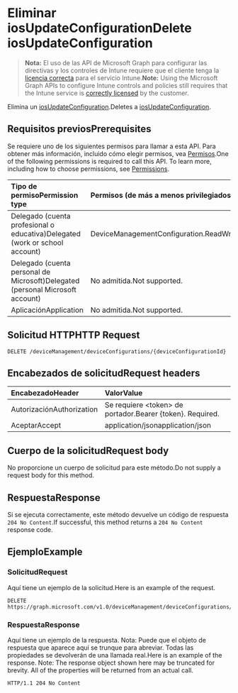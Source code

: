 # <a name="delete-iosupdateconfiguration"></a><span data-ttu-id="a9c4e-101">Eliminar iosUpdateConfiguration</span><span class="sxs-lookup"><span data-stu-id="a9c4e-101">Delete iosUpdateConfiguration</span></span>

> <span data-ttu-id="a9c4e-102">**Nota:** El uso de las API de Microsoft Graph para configurar las directivas y los controles de Intune requiere que el cliente tenga la [licencia correcta](https://go.microsoft.com/fwlink/?linkid=839381) para el servicio Intune.</span><span class="sxs-lookup"><span data-stu-id="a9c4e-102">**Note:** Using the Microsoft Graph APIs to configure Intune controls and policies still requires that the Intune service is [correctly licensed](https://go.microsoft.com/fwlink/?linkid=839381) by the customer.</span></span>

<span data-ttu-id="a9c4e-103">Elimina un [iosUpdateConfiguration](../resources/intune_deviceconfig_iosupdateconfiguration.md).</span><span class="sxs-lookup"><span data-stu-id="a9c4e-103">Deletes a [iosUpdateConfiguration](../resources/intune_deviceconfig_iosupdateconfiguration.md).</span></span>
## <a name="prerequisites"></a><span data-ttu-id="a9c4e-104">Requisitos previos</span><span class="sxs-lookup"><span data-stu-id="a9c4e-104">Prerequisites</span></span>
<span data-ttu-id="a9c4e-p101">Se requiere uno de los siguientes permisos para llamar a esta API. Para obtener más información, incluido cómo elegir permisos, vea [Permisos](../../../concepts/permissions_reference.md).</span><span class="sxs-lookup"><span data-stu-id="a9c4e-p101">One of the following permissions is required to call this API. To learn more, including how to choose permissions, see [Permissions](../../../concepts/permissions_reference.md).</span></span>

|<span data-ttu-id="a9c4e-107">Tipo de permiso</span><span class="sxs-lookup"><span data-stu-id="a9c4e-107">Permission type</span></span>|<span data-ttu-id="a9c4e-108">Permisos (de más a menos privilegiados)</span><span class="sxs-lookup"><span data-stu-id="a9c4e-108">Permissions (from least to most privileged)</span></span>|
|:---|:---|
|<span data-ttu-id="a9c4e-109">Delegado (cuenta profesional o educativa)</span><span class="sxs-lookup"><span data-stu-id="a9c4e-109">Delegated (work or school account)</span></span>|<span data-ttu-id="a9c4e-110">DeviceManagementConfiguration.ReadWrite.All</span><span class="sxs-lookup"><span data-stu-id="a9c4e-110">DeviceManagementConfiguration.ReadWrite.All</span></span>|
|<span data-ttu-id="a9c4e-111">Delegado (cuenta personal de Microsoft)</span><span class="sxs-lookup"><span data-stu-id="a9c4e-111">Delegated (personal Microsoft account)</span></span>|<span data-ttu-id="a9c4e-112">No admitida.</span><span class="sxs-lookup"><span data-stu-id="a9c4e-112">Not supported.</span></span>|
|<span data-ttu-id="a9c4e-113">Aplicación</span><span class="sxs-lookup"><span data-stu-id="a9c4e-113">Application</span></span>|<span data-ttu-id="a9c4e-114">No admitida.</span><span class="sxs-lookup"><span data-stu-id="a9c4e-114">Not supported.</span></span>|

## <a name="http-request"></a><span data-ttu-id="a9c4e-115">Solicitud HTTP</span><span class="sxs-lookup"><span data-stu-id="a9c4e-115">HTTP Request</span></span>
<!-- {
  "blockType": "ignored"
}
-->
``` http
DELETE /deviceManagement/deviceConfigurations/{deviceConfigurationId}
```

## <a name="request-headers"></a><span data-ttu-id="a9c4e-116">Encabezados de solicitud</span><span class="sxs-lookup"><span data-stu-id="a9c4e-116">Request headers</span></span>
|<span data-ttu-id="a9c4e-117">Encabezado</span><span class="sxs-lookup"><span data-stu-id="a9c4e-117">Header</span></span>|<span data-ttu-id="a9c4e-118">Valor</span><span class="sxs-lookup"><span data-stu-id="a9c4e-118">Value</span></span>|
|:---|:---|
|<span data-ttu-id="a9c4e-119">Autorización</span><span class="sxs-lookup"><span data-stu-id="a9c4e-119">Authorization</span></span>|<span data-ttu-id="a9c4e-120">Se requiere &lt;token&gt; de portador.</span><span class="sxs-lookup"><span data-stu-id="a9c4e-120">Bearer {token}. Required.</span></span>|
|<span data-ttu-id="a9c4e-121">Aceptar</span><span class="sxs-lookup"><span data-stu-id="a9c4e-121">Accept</span></span>|<span data-ttu-id="a9c4e-122">application/json</span><span class="sxs-lookup"><span data-stu-id="a9c4e-122">application/json</span></span>|

## <a name="request-body"></a><span data-ttu-id="a9c4e-123">Cuerpo de la solicitud</span><span class="sxs-lookup"><span data-stu-id="a9c4e-123">Request body</span></span>
<span data-ttu-id="a9c4e-124">No proporcione un cuerpo de solicitud para este método.</span><span class="sxs-lookup"><span data-stu-id="a9c4e-124">Do not supply a request body for this method.</span></span>

## <a name="response"></a><span data-ttu-id="a9c4e-125">Respuesta</span><span class="sxs-lookup"><span data-stu-id="a9c4e-125">Response</span></span>
<span data-ttu-id="a9c4e-126">Si se ejecuta correctamente, este método devuelve un código de respuesta `204 No Content`.</span><span class="sxs-lookup"><span data-stu-id="a9c4e-126">If successful, this method returns a `204 No Content` response code.</span></span>

## <a name="example"></a><span data-ttu-id="a9c4e-127">Ejemplo</span><span class="sxs-lookup"><span data-stu-id="a9c4e-127">Example</span></span>
### <a name="request"></a><span data-ttu-id="a9c4e-128">Solicitud</span><span class="sxs-lookup"><span data-stu-id="a9c4e-128">Request</span></span>
<span data-ttu-id="a9c4e-129">Aquí tiene un ejemplo de la solicitud.</span><span class="sxs-lookup"><span data-stu-id="a9c4e-129">Here is an example of the request.</span></span>
``` http
DELETE https://graph.microsoft.com/v1.0/deviceManagement/deviceConfigurations/{deviceConfigurationId}
```

### <a name="response"></a><span data-ttu-id="a9c4e-130">Respuesta</span><span class="sxs-lookup"><span data-stu-id="a9c4e-130">Response</span></span>
<span data-ttu-id="a9c4e-p102">Aquí tiene un ejemplo de la respuesta. Nota: Puede que el objeto de respuesta que aparece aquí se trunque para abreviar. Todas las propiedades se devolverán de una llamada real.</span><span class="sxs-lookup"><span data-stu-id="a9c4e-p102">Here is an example of the response. Note: The response object shown here may be truncated for brevity. All of the properties will be returned from an actual call.</span></span>
``` http
HTTP/1.1 204 No Content
```



